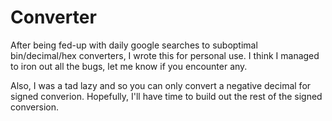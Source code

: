 Converter
=========

After being fed-up with daily google searches to suboptimal bin/decimal/hex converters, I wrote this for personal use. I think I managed to iron out all the bugs, let me know if you encounter any.

Also, I was a tad lazy and so you can only convert a negative decimal for signed converion. Hopefully, I'll have time to build out the rest of the signed conversion.
